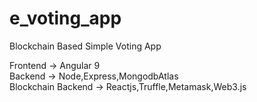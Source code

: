 # e_voting_app
Blockchain Based Simple Voting App


Frontend -> Angular 9                                          
Backend -> Node,Express,MongodbAtlas                             
Blockchain Backend -> Reactjs,Truffle,Metamask,Web3.js

